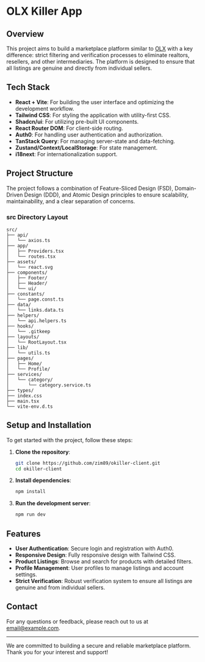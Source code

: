 # OLX Killer App

## Overview
This project aims to build a marketplace platform similar to [OLX](https://olx.ua) with a key difference: strict filtering and verification processes to eliminate realtors, resellers, and other intermediaries. The platform is designed to ensure that all listings are genuine and directly from individual sellers.

## Tech Stack
- **React + Vite**: For building the user interface and optimizing the development workflow.
- **Tailwind CSS**: For styling the application with utility-first CSS.
- **Shadcn/ui**: For utilizing pre-built UI components.
- **React Router DOM**: For client-side routing.
- **Auth0**: For handling user authentication and authorization.
- **TanStack Query**: For managing server-state and data-fetching.
- **Zustand/Context/LocalStorage**: For state management.
- **i18next**: For internationalization support.

## Project Structure
The project follows a combination of Feature-Sliced Design (FSD), Domain-Driven Design (DDD), and Atomic Design principles to ensure scalability, maintainability, and a clear separation of concerns.

### src Directory Layout
```plaintext
src/
├── api/
│   └── axios.ts
├── app/
│   ├── Providers.tsx
│   └── routes.tsx
├── assets/
│   └── react.svg
├── components/
│   ├── Footer/
│   ├── Header/
│   └── ui/
├── constants/
│   └── page.const.ts
├── data/
│   └── links.data.ts
├── helpers/
│   └── api.helpers.ts
├── hooks/
│   └── .gitkeep
├── layouts/
│   └── RootLayout.tsx
├── lib/
│   └── utils.ts
├── pages/
│   ├── Home/
│   └── Profile/
├── services/
│   └── category/
│       └── category.service.ts
├── types/
├── index.css
├── main.tsx
└── vite-env.d.ts
```

## Setup and Installation
To get started with the project, follow these steps:

1. **Clone the repository**:
    ```bash
    git clone https://github.com/zim89/okiller-client.git
    cd okiller-client
    ```

2. **Install dependencies**:
    ```bash
    npm install
    ```

3. **Run the development server**:
    ```bash
    npm run dev
    ```

## Features
- **User Authentication**: Secure login and registration with Auth0.
- **Responsive Design**: Fully responsive design with Tailwind CSS.
- **Product Listings**: Browse and search for products with detailed filters.
- **Profile Management**: User profiles to manage listings and account settings.
- **Strict Verification**: Robust verification system to ensure all listings are genuine and from individual sellers.

## Contact
For any questions or feedback, please reach out to us at [email@example.com](mailto:email@example.com).

---

We are committed to building a secure and reliable marketplace platform. Thank you for your interest and support!
